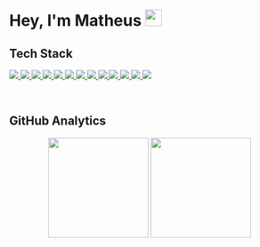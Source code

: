<h1 align="left">Hey, I'm Matheus <img src="https://github.com/EvanderInacio/EvanderInacio/blob/main/images/Earth.gif?raw=true" width="30"> 

## Tech Stack

<div align="left">
 <p>
    <a href='https://www.javascript.com/'>
      <img src="https://skillicons.dev/icons?i=js"/>
    </a>
    <a href='https://www.python.org'>
      <img src="https://skillicons.dev/icons?i=python"/>
    </a>
    <a href='https://www.typescriptlang.org/'>
      <img src="https://skillicons.dev/icons?i=ts"/>
    </a>
    <a href='https://reactjs.org/'>
      <img src="https://skillicons.dev/icons?i=react"/>
    </a>
    <a href='https://nodejs.org/en/'>
      <img src="https://skillicons.dev/icons?i=nodejs"/>
    </a>
    <a href='https://html.com/'>
      <img src="https://skillicons.dev/icons?i=html"/>
    </a>
    <a href='https://developer.mozilla.org/en-US/docs/Web/CSS'>
      <img src="https://skillicons.dev/icons?i=css"/>
    </a>
    <a href='https://tailwindui.com/'>
     <img src="https://skillicons.dev/icons?i=tailwind"/>
    </a>
    <a href='https://git-scm.com/'>
      <img src="https://skillicons.dev/icons?i=git"/>
    </a>
    <a href='https://www.mysql.com'>
     <img src="https://skillicons.dev/icons?i=mysql"/>
    </a>
     <a href='www.mongodb.com/'>
     <img src="https://skillicons.dev/icons?i=mongodb"/>
    </a>
     <a href='https://jestjs.io/pt-BR/'>
     <img src="https://skillicons.dev/icons?i=jest"/>
    </a>
     <a href='https://jestjs.io/pt-BR/'>
     <img src="https://skillicons.dev/icons?i=vercel"/>
    </a>
 </p>
</div>

<br>
 
## GitHub Analytics

<div align="center">
  <img height="180em" src="https://github-readme-stats.vercel.app/api?username=MatheusMalta002&show_icons=true&theme=dark&include_all_commits=true&count_private=true"/>
  <img height="180em" src="https://github-readme-stats.vercel.app/api/top-langs/?username=MatheusMalta002&layout=compact&langs_count=7&theme=dark"/>
</div>
